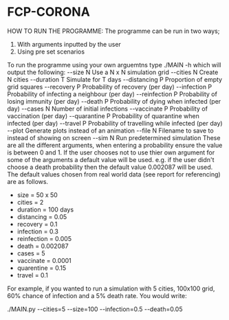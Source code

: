 # FCP-CORONAHOW TO RUN THE PROGRAMME:The programme can be run in two ways; 1) With arguments inputted by the user 2) Using pre set scenarios To run the programme using your own arguemtns type ./MAIN -h which will output the following:  --size N         Use a N x N simulation grid  --cities N       Create N cities  --duration T     Simulate for T days  --distancing P   Proportion of empty grid squares  --recovery P     Probability of recovery (per day)  --infection P    Probability of infecting a neighbour (per day)  --reinfection P  Probability of losing immunity (per day)  --death P        Probability of dying when infected (per day)  --cases N        Number of initial infections  --vaccinate P    Probability of vaccination (per day)  --quarantine P   Probability of quarantine when infected (per day)  --travel P       Probability of travelling while infected (per day)  --plot           Generate plots instead of an animation  --file N         Filename to save to instead of showing on screen  --sim N          Run predetermined simulationThese are all the different arguments, when entering a probability ensure the value is between 0 and 1. If the user chooses not to use thier own argument for some of the arguments a default value will be used. e.g. if the user didn't choose a death probability then the default value 0.002087 will be used. The default values chosen from real world data (see report for referencing)are as follows.- size = 50 x 50- cities = 2- duration = 100 days- distancing = 0.05- recovery = 0.1- infection = 0.3- reinfection = 0.005- death = 0.002087- cases = 5- vaccinate = 0.0001 - quarentine = 0.15- travel = 0.1For example, if you wanted to run a simulation with 5 cities, 100x100 grid, 60% chance of infection and a 5%death rate. You would write:./MAIN.py --cities=5 --size=100 --infection=0.5 --death=0.05